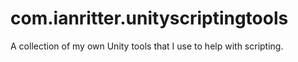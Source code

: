 # com.ianritter.unityscriptingtools
 A collection of my own Unity tools that I use to help with scripting.
